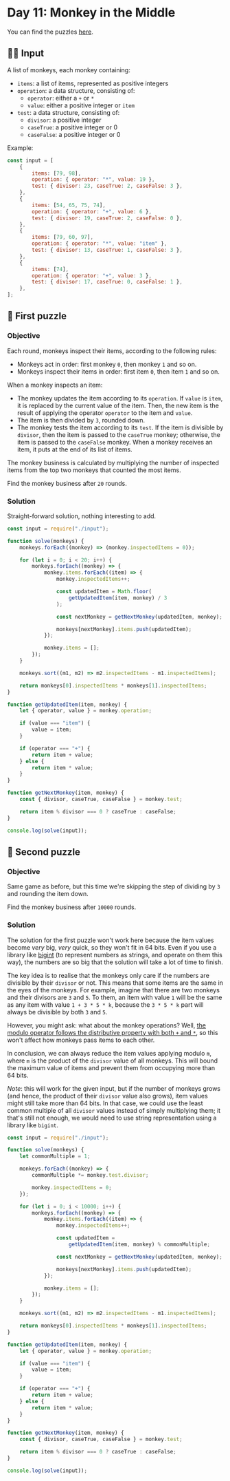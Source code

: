 # Day 11: Monkey in the Middle

You can find the puzzles [here](https://adventofcode.com/2022/day/11).

## ✍🏼 Input

A list of monkeys, each monkey containing:

-   `items`: a list of items, represented as positive integers
-   `operation`: a data structure, consisting of:
    -   `operator`: either a `+` or `*`
    -   `value`: either a positive integer or `item`
-   `test`: a data structure, consisting of:
    -   `divisor`: a positive integer
    -   `caseTrue`: a positive integer or 0
    -   `caseFalse`: a positive integer or 0

Example:

```js
const input = [
    {
        items: [79, 98],
        operation: { operator: "*", value: 19 },
        test: { divisor: 23, caseTrue: 2, caseFalse: 3 },
    },
    {
        items: [54, 65, 75, 74],
        operation: { operator: "+", value: 6 },
        test: { divisor: 19, caseTrue: 2, caseFalse: 0 },
    },
    {
        items: [79, 60, 97],
        operation: { operator: "*", value: "item" },
        test: { divisor: 13, caseTrue: 1, caseFalse: 3 },
    },
    {
        items: [74],
        operation: { operator: "+", value: 3 },
        test: { divisor: 17, caseTrue: 0, caseFalse: 1 },
    },
];
```

## 🧩 First puzzle

### Objective

Each round, monkeys inspect their items, according to the following rules:

-   Monkeys act in order: first monkey `0`, then monkey `1` and so on.
-   Monkeys inspect their items in order: first item `0`, then item `1` and so on.

When a monkey inspects an item:

-   The monkey updates the item according to its `operation`. If `value` is `item`, it is replaced by the current value of the item. Then, the new item is the result of applying the operator `operator` to the item and `value`.
-   The item is then divided by `3`, rounded down.
-   The monkey tests the item according to its `test`. If the item is divisible by `divisor`, then the item is passed to the `caseTrue` monkey; otherwise, the item is passed to the `caseFalse` monkey. When a monkey receives an item, it puts at the end of its list of items.

The monkey business is calculated by multiplying the number of inspected items from the top two monkeys that counted the most items.

Find the monkey business after `20` rounds.

### Solution

Straight-forward solution, nothing interesting to add.

```js
const input = require("./input");

function solve(monkeys) {
    monkeys.forEach((monkey) => (monkey.inspectedItems = 0));

    for (let i = 0; i < 20; i++) {
        monkeys.forEach((monkey) => {
            monkey.items.forEach((item) => {
                monkey.inspectedItems++;

                const updatedItem = Math.floor(
                    getUpdatedItem(item, monkey) / 3
                );

                const nextMonkey = getNextMonkey(updatedItem, monkey);

                monkeys[nextMonkey].items.push(updatedItem);
            });

            monkey.items = [];
        });
    }

    monkeys.sort((m1, m2) => m2.inspectedItems - m1.inspectedItems);

    return monkeys[0].inspectedItems * monkeys[1].inspectedItems;
}

function getUpdatedItem(item, monkey) {
    let { operator, value } = monkey.operation;

    if (value === "item") {
        value = item;
    }

    if (operator === "+") {
        return item + value;
    } else {
        return item * value;
    }
}

function getNextMonkey(item, monkey) {
    const { divisor, caseTrue, caseFalse } = monkey.test;

    return item % divisor === 0 ? caseTrue : caseFalse;
}

console.log(solve(input));
```

## 🧩 Second puzzle

### Objective

Same game as before, but this time we're skipping the step of dividing by `3` and rounding the item down.

Find the monkey business after `10000` rounds.

### Solution

The solution for the first puzzle won't work here because the item values become _very_ big, _very_ quick, so they won't fit in 64 bits. Even if you use a library like [bigint](https://www.npmjs.com/package/bigint) (to represent numbers as strings, and operate on them this way), the numbers are so big that the solution will take a lot of time to finish.

The key idea is to realise that the monkeys only care if the numbers are divisible by their `divisor` or not. This means that some items are the same in the eyes of the monkeys. For example, imagine that there are two monkeys and their divisors are `3` and `5`. To them, an item with value `1` will be the same as any item with value `1 + 3 * 5 * k`, because the `3 * 5 * k` part will always be divisible by both `3` and `5`.

However, you might ask: what about the monkey operations? Well, [the modulo operator follows the distributive property with both `+` and `*`](https://en.wikipedia.org/wiki/Modular_arithmetic#Properties), so this won't affect how monkeys pass items to each other.

In conclusion, we can always reduce the item values applying modulo `m`, where `m` is the product of the `divisor` value of all monkeys. This will bound the maximum value of items and prevent them from occupying more than 64 bits.

_Note_: this will work for the given input, but if the number of monkeys grows (and hence, the product of their `divisor` value also grows), item values might still take more than 64 bits. In that case, we could use the least common multiple of all `divisor` values instead of simply multiplying them; it that's still not enough, we would need to use string representation using a library like `bigint`.

```js
const input = require("./input");

function solve(monkeys) {
    let commonMultiple = 1;

    monkeys.forEach((monkey) => {
        commonMultiple *= monkey.test.divisor;

        monkey.inspectedItems = 0;
    });

    for (let i = 0; i < 10000; i++) {
        monkeys.forEach((monkey) => {
            monkey.items.forEach((item) => {
                monkey.inspectedItems++;

                const updatedItem =
                    getUpdatedItem(item, monkey) % commonMultiple;

                const nextMonkey = getNextMonkey(updatedItem, monkey);

                monkeys[nextMonkey].items.push(updatedItem);
            });

            monkey.items = [];
        });
    }

    monkeys.sort((m1, m2) => m2.inspectedItems - m1.inspectedItems);

    return monkeys[0].inspectedItems * monkeys[1].inspectedItems;
}

function getUpdatedItem(item, monkey) {
    let { operator, value } = monkey.operation;

    if (value === "item") {
        value = item;
    }

    if (operator === "+") {
        return item + value;
    } else {
        return item * value;
    }
}

function getNextMonkey(item, monkey) {
    const { divisor, caseTrue, caseFalse } = monkey.test;

    return item % divisor === 0 ? caseTrue : caseFalse;
}

console.log(solve(input));
```
